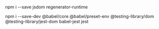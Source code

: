 npm i --save jsdom regenerator-runtime

npm i --save-dev @babel/core @babel/preset-env @testing-library/dom @testing-library/jest-dom babel-jest jest